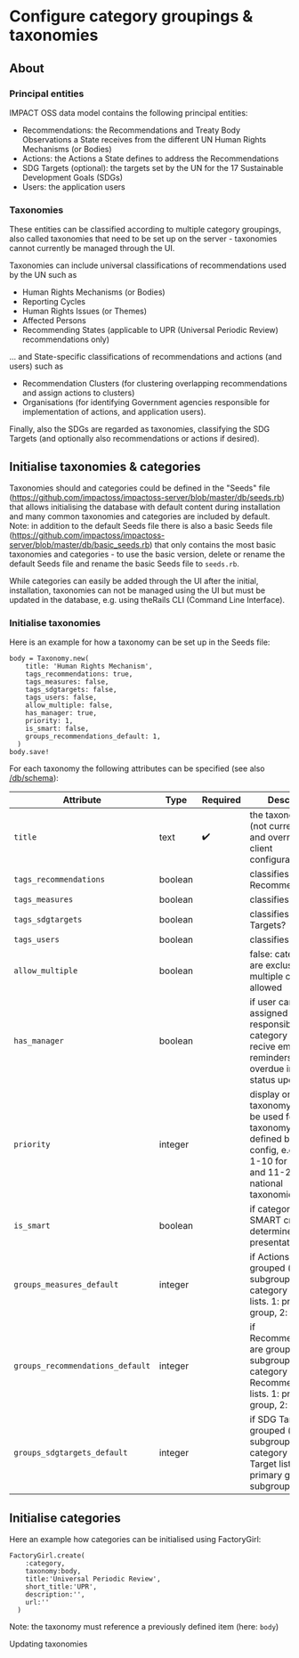 # Configure category groupings & taxonomies

## About

### Principal entities

IMPACT OSS data model contains the following principal entities:
- Recommendations: the Recommendations and Treaty Body Observations a State receives from the different UN Human Rights Mechanisms (or Bodies)
- Actions: the Actions a State defines to address the Recommendations
- SDG Targets (optional): the targets set by the UN for the 17 Sustainable Development Goals (SDGs)
- Users: the application users

### Taxonomies

These entities can be classified according to multiple category groupings, also called taxonomies that need to be set up on the server - taxonomies cannot currently be managed through the UI.

Taxonomies can include universal classifications of recommendations used by the UN such as
- Human Rights Mechanisms (or Bodies)
- Reporting Cycles
- Human Rights Issues (or Themes)
- Affected Persons
- Recommending States (applicable to UPR (Universal Periodic Review) recommendations only)

... and State-specific classifications of recommendations and actions (and users) such as
- Recommendation Clusters (for clustering overlapping recommendations and assign actions to clusters)
- Organisations (for identifying Government agencies responsible for implementation of actions, and application users).

Finally, also the SDGs are regarded as taxonomies, classifying the SDG Targets (and optionally also recommendations or actions if desired).

## Initialise taxonomies & categories

Taxonomies should and categories could be defined in the "Seeds" file (https://github.com/impactoss/impactoss-server/blob/master/db/seeds.rb) that allows initialising the database with default content during installation and many common taxonomies and categories are included by default. Note: in addition to the default Seeds file there is also a basic Seeds file (https://github.com/impactoss/impactoss-server/blob/master/db/basic_seeds.rb) that only contains the most basic taxonomies and categories - to use the basic version, delete or rename the default Seeds file and rename the basic Seeds file to `seeds.rb`.

While categories can easily be added through the UI after the initial, installation, taxonomies can not be managed using the UI but must be updated in the database, e.g. using theRails CLI (Command Line Interface).

### Initialise taxonomies

Here is an example for how a taxonomy can be set up in the Seeds file:

```
body = Taxonomy.new(
    title: 'Human Rights Mechanism',
    tags_recommendations: true,      
    tags_measures: false,
    tags_sdgtargets: false,
    tags_users: false,
    allow_multiple: false,
    has_manager: true,
    priority: 1,
    is_smart: false,
    groups_recommendations_default: 1,
  )
body.save!
```

For each taxonomy the following attributes can be specified (see also [/db/schema](https://github.com/impactoss/impactoss-server/blob/master/db/schema.rb)):

| Attribute | Type | Required | Desciption |
|---|---|---|---|
| `title` | text | ✔️ | the taxonomy title (not currently used and overridden by client configuration) |
| `tags_recommendations` | boolean || classifies Recommendations? |
| `tags_measures` | boolean || classifies Actions? |
| `tags_sdgtargets` | boolean || classifies SDG Targets? |
| `tags_users` | boolean || classifies Users? |
| `allow_multiple` | boolean || false: categories are exclusive, true: multiple categories allowed |
| `has_manager` | boolean || if user can be assigned and made responsible for category (will recive email reminders for overdue indicator status updates) |
| `priority` | integer || display order of taxonomy (can also be used for taxonomy groups defined by client config, e.g. priority 1-10 for universal and 11-20 for national taxonomies) |
| `is_smart` | boolean || if categories are SMART criteria - determines UI presentation |
| `groups_measures_default` | integer || if Actions are grouped (or subgrouped) by category in Action lists. 1: primary group, 2: subgroup |
| `groups_recommendations_default` | integer || if Recommendations are grouped (or subgrouped) by category in Recommendation lists. 1: primary group, 2: subgroup |
| `groups_sdgtargets_default` | integer || if SDG Targets are grouped (or subgrouped) by category in SDG Target lists. 1: primary group, 2: subgroup |



## Initialise categories

Here an example how categories can be initialised using FactoryGirl:
```
FactoryGirl.create(
    :category,
    taxonomy:body,
    title:'Universal Periodic Review',
    short_title:'UPR',
    description:'',
    url:''
  )
```

Note: the taxonomy must reference a previously defined item (here: `body`)


Updating taxonomies
